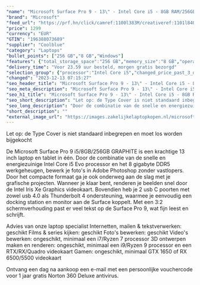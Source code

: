 ```yaml
---
"name": "Microsoft Surface Pro 9 - 13\" - Intel Core i5 - 8GB RAM/256GB SSD - GRAPHITE"
"brand": "Microsoft"
"feed_url": "https://prf.hn/click/camref:1100l383M/creativeref:1101l84031/destination:https%3A%2F%2Fwww.coolblue.nl%2Fproduct%2F913490"
"price": 1299
"currency": "EUR"
"GTIN": "196388073689"
"supplier": "Coolblue"
"category": "Laptops"
"bullet_points": ["256 GB","8 GB","Windows"]
"features": {"total_storage_space":"256 GB","memory_size":"8 GB","operating_system":"Windows"}
"delivery_time": "Voor 23.59 uur besteld, morgen gratis bezorgd"
"selection_group": {"processor":"Intel Core i5","changed_price_past_3_days":false,"product_family":"Surface Pro 9"}
"changed": "2023-12-13 07:15:27"
"seo_header_title": "Microsoft Surface Pro 9 - 13\" - Intel Core i5 - 8GB RAM/256GB SSD - GRAPHITE"
"seo_meta_description": "Microsoft Surface Pro 9 - 13\" - Intel Core i5 - 8GB RAM/256GB SSD - GRAPHITE"
"seo_h1_title": "Microsoft Surface Pro 9 - 13\" - Intel Core i5 - 8GB RAM/256GB SSD - GRAPHITE"
"seo_short_description": "Let op: de Type Cover is niet standaard inbegrepen en moet los worden bijgekocht\r\n\r\nDe Microsoft Surface Pro 9 i5/8GB/256GB GRAPHITE is een krachtige 13 inch laptop en tablet in één."
"seo_long_description": "Door de combinatie van de snelle en energiezuinige Intel Core i5 Evo processor en het 8 gigabyte DDR5 werkgeheugen, bewerk je foto's in Adobe Photoshop zonder vastlopers. Door het compacte formaat ga je ook onderweg aan de slag met je grafische projecten. Wanneer je klaar bent, renderen je beelden snel door de Intel Iris Xe Graphics videokaart. Bovendien heb je 2 usb C poorten met zowel usb 4. 0 als Thunderbolt 4 ondersteuning, waarmee je eenvoudig een docking station en monitor aan de Surface koppelt. Met een 3:2 schermverhouding past er veel tekst op de Surface Pro 9, wat fijn leest en schrijft. \r\n\r\nAdvies van onze laptop specialist\r\nInternetten, mailen & tekstverwerken: geschikt\r\nFilms & series kijken: geschikt\r\nFoto's bewerken: geschikt\r\nVideo's bewerken: ongeschikt, minimaal een i7/Ryzen 7 processor\r\n3D ontwerpen maken en renderen: ongeschikt, minimaal een i9/Ryzen 9 processor en een RTX/RX/Quadro videokaart\r\nGamen: ongeschikt, minimaal GTX 1650 of RX 6500/5500 videokaart\r\n \r\nOntvang een dag na aankoop een e-mail met een persoonlijke vouchercode voor 1 jaar gratis Norton 360 Deluxe antivirus."
"short_description": ""
"external_image_url": "https://images.zakelijkelaptopkopen.nl/microsoft-surface-pro-9-13-intel-core-i5-8gb-ram-256gb-ssd-graphite.webp"
---
```


Let op: de Type Cover is niet standaard inbegrepen en moet los worden bijgekocht

De Microsoft Surface Pro 9 i5/8GB/256GB GRAPHITE is een krachtige 13 inch laptop en tablet in één. Door de combinatie van de snelle en energiezuinige Intel Core i5 Evo processor en het 8 gigabyte DDR5 werkgeheugen, bewerk je foto's in Adobe Photoshop zonder vastlopers. Door het compacte formaat ga je ook onderweg aan de slag met je grafische projecten. Wanneer je klaar bent, renderen je beelden snel door de Intel Iris Xe Graphics videokaart. Bovendien heb je 2 usb C poorten met zowel usb 4.0 als Thunderbolt 4 ondersteuning, waarmee je eenvoudig een docking station en monitor aan de Surface koppelt. Met een 3:2 schermverhouding past er veel tekst op de Surface Pro 9, wat fijn leest en schrijft.

Advies van onze laptop specialist
Internetten, mailen & tekstverwerken: geschikt
Films & series kijken: geschikt
Foto's bewerken: geschikt
Video's bewerken: ongeschikt, minimaal een i7/Ryzen 7 processor
3D ontwerpen maken en renderen: ongeschikt, minimaal een i9/Ryzen 9 processor en een RTX/RX/Quadro videokaart
Gamen: ongeschikt, minimaal GTX 1650 of RX 6500/5500 videokaart
 
Ontvang een dag na aankoop een e-mail met een persoonlijke vouchercode voor 1 jaar gratis Norton 360 Deluxe antivirus.